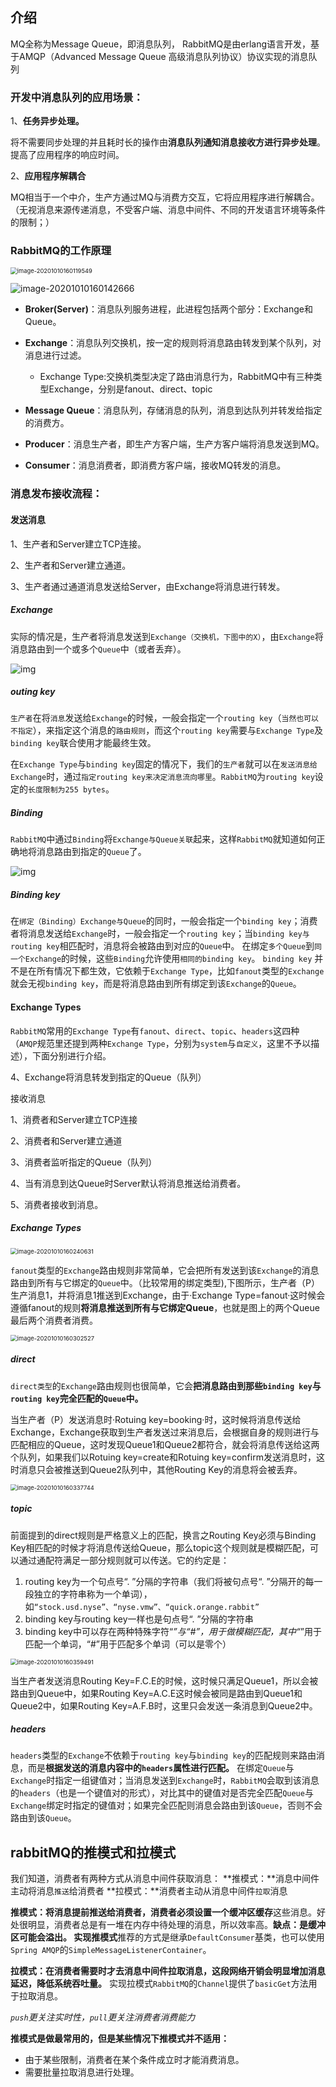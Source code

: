 ## 介绍

MQ全称为Message Queue，即消息队列， RabbitMQ是由erlang语言开发，基于AMQP（Advanced Message Queue 高级消息队列协议）协议实现的消息队列

### 开发中消息队列的应用场景：

1、**任务异步处理。**

将不需要同步处理的并且耗时长的操作由**消息队列通知消息接收方进行异步处理**。提高了应用程序的响应时间。

2、**应用程序解耦合**

MQ相当于一个中介，生产方通过MQ与消费方交互，它将应用程序进行解耦合。（无视消息来源传递消息，不受客户端、消息中间件、不同的开发语言环境等条件的限制；）

### RabbitMQ的工作原理

<img src="https://raw.githubusercontent.com/scottie1996/PicGo/master/img/image-20201010160119549.png" alt="image-20201010160119549" style="zoom:67%;" />

![image-20201010160142666](https://raw.githubusercontent.com/scottie1996/PicGo/master/img/image-20201010160142666.png)

- **Broker(Server)**：消息队列服务进程，此进程包括两个部分：Exchange和Queue。

- **Exchange**：消息队列交换机，按一定的规则将消息路由转发到某个队列，对消息进行过滤。

  - Exchange Type:交换机类型决定了路由消息行为，RabbitMQ中有三种类型Exchange，分别是fanout、direct、topic

- **Message Queue**：消息队列，存储消息的队列，消息到达队列并转发给指定的消费方。

- **Producer**：消息生产者，即生产方客户端，生产方客户端将消息发送到MQ。

- **Consumer**：消息消费者，即消费方客户端，接收MQ转发的消息。

  

### 消息发布接收流程：

#### 发送消息

1、生产者和Server建立TCP连接。

2、生产者和Server建立通道。

3、生产者通过通道消息发送给Server，由Exchange将消息进行转发。  

##### Exchange

实际的情况是，生产者将消息发送到`Exchange（交换机，下图中的X）`，由`Exchange`将消息路由到一个或多个`Queue`中（或者丢弃）。

![img](https://upload-images.jianshu.io/upload_images/1334311-fb8cfe87f1e01600.png?imageMogr2/auto-orient/strip|imageView2/2/format/webp)

##### outing key

`生产者`在将`消息`发送给`Exchange`的时候，一般会指定一个`routing key`（`当然也可以不指定`），来指定这个消息的`路由规则`，而这个`routing key`需要与`Exchange Type`及`binding key`联合使用才能最终生效。

在`Exchange Type`与`binding key`固定的情况下，我们的`生产者`就可以在`发送消息给Exchange`时，通过`指定routing key来决定消息流向哪里`。`RabbitMQ`为`routing key`设定的`长度限制为255 bytes`。

##### Binding

`RabbitMQ`中通过`Binding`将`Exchange与Queue关联`起来，这样`RabbitMQ`就知道如何正确地将消息路由到指定的`Queue`了。

![img](https:////upload-images.jianshu.io/upload_images/1334311-b8be5f62b9b89f54.png?imageMogr2/auto-orient/strip|imageView2/2/w/322/format/webp)



##### Binding key

在`绑定（Binding）Exchange与Queue`的同时，一般会指定一个`binding key`；消费者将消息发送给`Exchange`时，一般会指定一个`routing key`；当`binding key与routing key`相匹配时，消息将会被路由到对应的`Queue`中。
 在绑定`多个Queue`到`同一个Exchange`的时候，这些`Binding`允许使用`相同的binding key`。
 `binding key` 并不是在所有情况下都生效，它依赖于`Exchange Type`，比如`fanout`类型的`Exchange`就会无视`binding key`，而是将消息路由到所有绑定到该`Exchange`的`Queue`。

#### Exchange Types

`RabbitMQ`常用的`Exchange Type`有`fanout`、`direct`、`topic`、`headers`这四种（`AMQP`规范里还提到两种`Exchange Type`，分别为`system`与`自定义`，这里不予以描述），下面分别进行介绍。

4、Exchange将消息转发到指定的Queue（队列）



接收消息

1、消费者和Server建立TCP连接

2、消费者和Server建立通道

3、消费者监听指定的Queue（队列）

4、当有消息到达Queue时Server默认将消息推送给消费者。

5、消费者接收到消息。

##### Exchange Types

<img src="https://raw.githubusercontent.com/scottie1996/PicGo/master/img/image-20201010160240631.png" alt="image-20201010160240631" style="zoom:67%;" />

`fanout`类型的`Exchange`路由规则非常简单，它会把所有发送到该`Exchange`的消息路由到所有与它绑定的`Queue`中。（比较常用的绑定类型),下图所示，生产者（P）生产消息1，并将消息1推送到Exchange，由于·Exchange Type=fanout·这时候会遵循fanout的规则**将消息推送到所有与它绑定Queue**，也就是图上的两个Queue最后两个消费者消费。

<img src="https://raw.githubusercontent.com/scottie1996/PicGo/master/img/image-20201010160302527.png" alt="image-20201010160302527" style="zoom:67%;" />

##### direct

`direct类型`的`Exchange`路由规则也很简单，它会**把消息路由到那些`binding key`与`routing key`完全匹配的`Queue`中。**

当生产者（P）发送消息时·Rotuing key=booking·时，这时候将消息传送给Exchange，Exchange获取到生产者发送过来消息后，会根据自身的规则进行与匹配相应的Queue，这时发现Queue1和Queue2都符合，就会将消息传送给这两个队列，如果我们以Rotuing key=create和Rotuing key=confirm发送消息时，这时消息只会被推送到Queue2队列中，其他Routing Key的消息将会被丢弃。

<img src="https://raw.githubusercontent.com/scottie1996/PicGo/master/img/image-20201010160337744.png" alt="image-20201010160337744" style="zoom:67%;" />

##### topic

 前面提到的direct规则是严格意义上的匹配，换言之Routing Key必须与Binding Key相匹配的时候才将消息传送给Queue，那么topic这个规则就是模糊匹配，可以通过通配符满足一部分规则就可以传送。它的约定是：

1. routing key为一个句点号“. ”分隔的字符串（我们将被句点号“. ”分隔开的每一段独立的字符串称为一个单词），如`“stock.usd.nyse”、“nyse.vmw”、“quick.orange.rabbit”`
2. binding key与routing key一样也是句点号“. ”分隔的字符串
3. binding key中可以存在两种特殊字符“*”与“#”，用于做模糊匹配，其中“*”用于匹配一个单词，“#”用于匹配多个单词（可以是零个）

<img src="https://raw.githubusercontent.com/scottie1996/PicGo/master/img/image-20201010160359491.png" alt="image-20201010160359491" style="zoom:67%;" />

当生产者发送消息Routing Key=F.C.E的时候，这时候只满足Queue1，所以会被路由到Queue中，如果Routing Key=A.C.E这时候会被同是路由到Queue1和Queue2中，如果Routing Key=A.F.B时，这里只会发送一条消息到Queue2中。

##### headers

`headers`类型的`Exchange`不依赖于`routing key`与`binding key`的匹配规则来路由消息，而是**根据发送的消息内容中的`headers`属性进行匹配。**
 在绑定`Queue`与`Exchange`时指定一组键值对；当消息发送到`Exchange`时，`RabbitMQ`会取到该消息的`headers`（也是一个键值对的形式），对比其中的键值对是否完全匹配`Queue`与`Exchange`绑定时指定的键值对；如果完全匹配则消息会路由到该`Queue`，否则不会路由到该`Queue`。



## rabbitMQ的推模式和拉模式

我们知道，消费者有两种方式从消息中间件获取消息：
 **推模式：**消息中间件主动将消息`推送`给消费者
 **拉模式：**消费者主动从消息中间件`拉取`消息

**推模式：**将消息提前推送给消费者，消费者必须设置一个**缓冲区缓存**这些消息。好处很明显，消费者总是有一堆在内存中待处理的消息，所以效率高。**缺点：**是缓冲区可能会溢出。
 实现**推模式**推荐的方式是继承`DefaultConsumer`基类，也可以使用`Spring AMQP`的`SimpleMessageListenerContainer`。

**拉模式：**在消费者需要时才去消息中间件拉取消息，这段网络开销会明显**增加消息延迟，降低系统吞吐量。**
 实现拉模式`RabbitMQ`的`Channel`提供了`basicGet`方法用于拉取消息。

*`push`更关注实时性，`pull`更关注消费者消费能力*

**推模式是做最常用的，但是某些情况下推模式并不适用：**

- 由于某些限制，消费者在某个条件成立时才能消费消息。
- 需要批量拉取消息进行处理。



